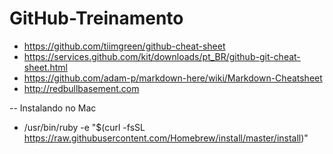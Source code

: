 # GitHub-Treinamento
* https://github.com/tiimgreen/github-cheat-sheet
* https://services.github.com/kit/downloads/pt_BR/github-git-cheat-sheet.html
* https://github.com/adam-p/markdown-here/wiki/Markdown-Cheatsheet
* http://redbullbasement.com

-- Instalando no Mac
* /usr/bin/ruby -e "$(curl -fsSL https://raw.githubusercontent.com/Homebrew/install/master/install)"
